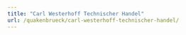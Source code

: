 ```yaml
---
title: "Carl Westerhoff Technischer Handel"
url: /quakenbrueck/carl-westerhoff-technischer-handel/
---
```

